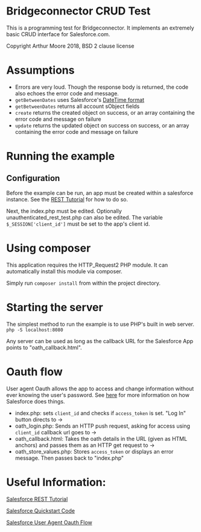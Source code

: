 # Bridgeconnector CRUD Test

This is a programming test for Bridgeconnector.
It implements an extremely basic CRUD interface for Salesforce.com.

Copyright Arthur Moore 2018, BSD 2 clause license


# Assumptions

* Errors are very loud.  Though the response body is returned, the code also echoes the error code and message.
* `getBetweenDates` uses Salesforce's [DateTime format](https://developer.salesforce.com/docs/atlas.en-us.soql_sosl.meta/soql_sosl/sforce_api_calls_soql_select_dateformats.htm)
* `getBetweenDates` returns all account sObject fields
* `create` returns the created object on success, or an array containing the error code and message on failure
* `update` returns the updated object on success on success, or an array containing the error code and message on failure


# Running the example

## Configuration

Before the example can be run, an app must be created within a salesforce instance.
See the [REST Tutorial][1] for how to do so.

Next, the index.php must be edited. Optionally unauthenticated_rest_test.php can also be edited.
The variable `$_SESSION['client_id']` must be set to the app's client id.


# Using composer

This application requires the HTTP_Request2 PHP module.
It can automatically install this module via composer.

Simply run `composer install` from within the project directory.

# Starting the server

The simplest method to run the example is to use PHP's built in web server.
`php -S localhost:8080`

Any server can be used as long as the callback URL for the Salesforce App points to "oath_callback.html".

# Oauth flow

User agent Oauth allows the app to access and change information without ever knowing the user's password.
See [here][2] for more information on how Salesforce does things.

* index.php: sets `client_id` and checks if `access_token` is set.  "Log In" button directs to ->
* oath_login.php: Sends an HTTP push request, asking for access using `client_id` callback url goes to ->
* oath_callback.html:  Takes the oath details in the URL (given as HTML anchors) and passes them as an HTTP get request to ->
* oath_store_values.php: Stores `access_token` or displays an error message.  Then passes back to "index.php"

# Useful Information:

[Salesforce REST Tutorial][1]

[Salesforce Quickstart Code](https://developer.salesforce.com/docs/atlas.en-us.api_rest.meta/api_rest/quickstart_code.htm)

[Salesforce User Agent Oauth Flow][2]



[1]: (https://developer.salesforce.com/docs/atlas.en-us.api_rest.meta/api_rest/intro_what_is_rest_api.htm)
[2]: (https://developer.salesforce.com/docs/atlas.en-us.api_rest.meta/api_rest/intro_understanding_user_agent_oauth_flow.htm)
